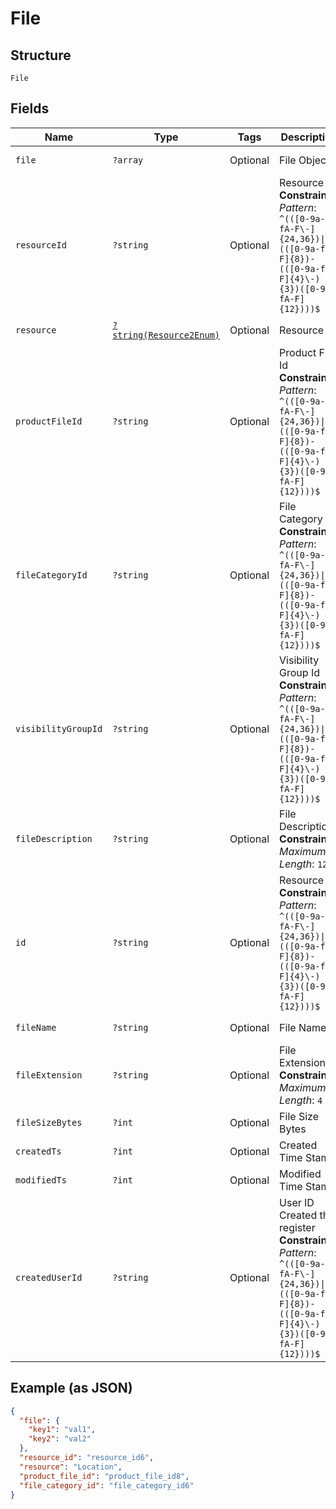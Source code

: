 
# File

## Structure

`File`

## Fields

| Name | Type | Tags | Description | Getter | Setter |
|  --- | --- | --- | --- | --- | --- |
| `file` | `?array` | Optional | File Object | getFile(): ?array | setFile(?array file): void |
| `resourceId` | `?string` | Optional | Resource Id<br>**Constraints**: *Pattern*: `^(([0-9a-fA-F\-]{24,36})\|(([0-9a-fA-F]{8})-(([0-9a-fA-F]{4}\-){3})([0-9a-fA-F]{12})))$` | getResourceId(): ?string | setResourceId(?string resourceId): void |
| `resource` | [`?string(Resource2Enum)`](../../doc/models/resource-2-enum.md) | Optional | Resource | getResource(): ?string | setResource(?string resource): void |
| `productFileId` | `?string` | Optional | Product File Id<br>**Constraints**: *Pattern*: `^(([0-9a-fA-F\-]{24,36})\|(([0-9a-fA-F]{8})-(([0-9a-fA-F]{4}\-){3})([0-9a-fA-F]{12})))$` | getProductFileId(): ?string | setProductFileId(?string productFileId): void |
| `fileCategoryId` | `?string` | Optional | File Category Id<br>**Constraints**: *Pattern*: `^(([0-9a-fA-F\-]{24,36})\|(([0-9a-fA-F]{8})-(([0-9a-fA-F]{4}\-){3})([0-9a-fA-F]{12})))$` | getFileCategoryId(): ?string | setFileCategoryId(?string fileCategoryId): void |
| `visibilityGroupId` | `?string` | Optional | Visibility Group Id<br>**Constraints**: *Pattern*: `^(([0-9a-fA-F\-]{24,36})\|(([0-9a-fA-F]{8})-(([0-9a-fA-F]{4}\-){3})([0-9a-fA-F]{12})))$` | getVisibilityGroupId(): ?string | setVisibilityGroupId(?string visibilityGroupId): void |
| `fileDescription` | `?string` | Optional | File Description<br>**Constraints**: *Maximum Length*: `128` | getFileDescription(): ?string | setFileDescription(?string fileDescription): void |
| `id` | `?string` | Optional | Resource<br>**Constraints**: *Pattern*: `^(([0-9a-fA-F\-]{24,36})\|(([0-9a-fA-F]{8})-(([0-9a-fA-F]{4}\-){3})([0-9a-fA-F]{12})))$` | getId(): ?string | setId(?string id): void |
| `fileName` | `?string` | Optional | File Name | getFileName(): ?string | setFileName(?string fileName): void |
| `fileExtension` | `?string` | Optional | File Extension<br>**Constraints**: *Maximum Length*: `4` | getFileExtension(): ?string | setFileExtension(?string fileExtension): void |
| `fileSizeBytes` | `?int` | Optional | File Size Bytes | getFileSizeBytes(): ?int | setFileSizeBytes(?int fileSizeBytes): void |
| `createdTs` | `?int` | Optional | Created Time Stamp | getCreatedTs(): ?int | setCreatedTs(?int createdTs): void |
| `modifiedTs` | `?int` | Optional | Modified Time Stamp | getModifiedTs(): ?int | setModifiedTs(?int modifiedTs): void |
| `createdUserId` | `?string` | Optional | User ID Created the register<br>**Constraints**: *Pattern*: `^(([0-9a-fA-F\-]{24,36})\|(([0-9a-fA-F]{8})-(([0-9a-fA-F]{4}\-){3})([0-9a-fA-F]{12})))$` | getCreatedUserId(): ?string | setCreatedUserId(?string createdUserId): void |

## Example (as JSON)

```json
{
  "file": {
    "key1": "val1",
    "key2": "val2"
  },
  "resource_id": "resource_id6",
  "resource": "Location",
  "product_file_id": "product_file_id8",
  "file_category_id": "file_category_id6"
}
```

